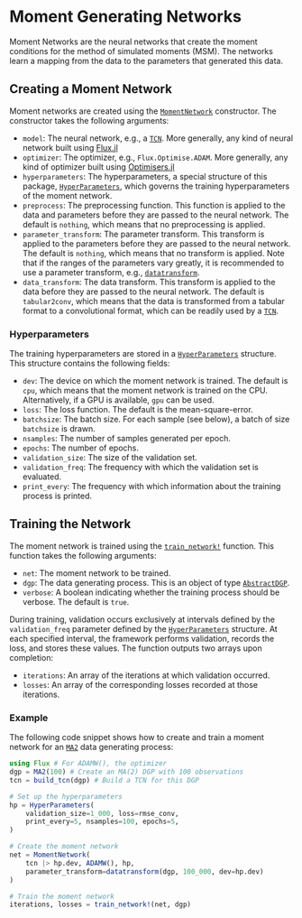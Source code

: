 # Moment Generating Networks

Moment Networks are the neural networks that create the moment conditions for the method of simulated moments (MSM). The networks learn a mapping from the data to the parameters that generated this data. 

## Creating a Moment Network


Moment networks are created using the [`MomentNetwork`](@ref) constructor. The constructor takes the following arguments:

+ `model`: The neural network, e.g., a [`TCN`](@ref). More generally, any kind of neural network built using [Flux.jl](https://fluxml.ai/Flux.jl/dev/)
+ `optimizer`: The optimizer, e.g., `Flux.Optimise.ADAM`. More generally, any kind of optimizer built using [Optimisers.jl](https://fluxml.ai/Optimisers.jl/dev/)
+ `hyperparameters`: The hyperparameters, a special structure of this package, [`HyperParameters`](@ref), which governs the training hyperparameters of the moment network.
+ `preprocess`: The preprocessing function. This function is applied to the data and parameters before they are passed to the neural network. The default is `nothing`, which means that no preprocessing is applied.
+ `parameter_transform`: The parameter transform. This transform is applied to the parameters before they are passed to the neural network. The default is `nothing`, which means that no transform is applied. Note that if the ranges of the parameters vary greatly, it is recommended to use a parameter transform, e.g., [`datatransform`](@ref).
+ `data_transform`: The data transform. This transform is applied to the data before they are passed to the neural network. The default is `tabular2conv`, which means that the data is transformed from a tabular format to a convolutional format, which can be readily used by a [`TCN`](@ref).

### Hyperparameters

The training hyperparameters are stored in a [`HyperParameters`](@ref) structure. This structure contains the following fields:
+ `dev`: The device on which the moment network is trained. The default is `cpu`, which means that the moment network is trained on the CPU. Alternatively, if a GPU is available, `gpu` can be used.
+ `loss`: The loss function. The default is the mean-square-error.
+ `batchsize`: The batch size. For each sample (see below), a batch of size `batchsize` is drawn.
+ `nsamples`: The number of samples generated per epoch.
+ `epochs`: The number of epochs.
+ `validation_size`: The size of the validation set. 
+ `validation_freq`: The frequency with which the validation set is evaluated.
+ `print_every`: The frequency with which information about the training process is printed.

## Training the Network

The moment network is trained using the [`train_network!`](@ref) function. This function takes the following arguments:  
+ `net`: The moment network to be trained.
+ `dgp`: The data generating process. This is an object of type [`AbstractDGP`](@ref).
+ `verbose`: A boolean indicating whether the training process should be verbose. The default is `true`.

During training, validation occurs exclusively at intervals defined by the `validation_freq` parameter defined by the [`HyperParameters`](@ref) structure. At each specified interval, the framework performs validation, records the loss, and stores these values. The function outputs two arrays upon completion:   
+ `iterations`: An array of the iterations at which validation occurred.
+ `losses`: An array of the corresponding losses recorded at those iterations.

### Example
The following code snippet shows how to create and train a moment network for an [`MA2`](@ref) data generating process:

```julia
using Flux # For ADAMW(), the optimizer
dgp = MA2(100) # Create an MA(2) DGP with 100 observations
tcn = build_tcn(dgp) # Build a TCN for this DGP

# Set up the hyperparameters
hp = HyperParameters(
    validation_size=1_000, loss=rmse_conv, 
    print_every=5, nsamples=100, epochs=5,
)

# Create the moment network
net = MomentNetwork(
    tcn |> hp.dev, ADAMW(), hp, 
    parameter_transform=datatransform(dgp, 100_000, dev=hp.dev)
)

# Train the moment network
iterations, losses = train_network!(net, dgp)
```